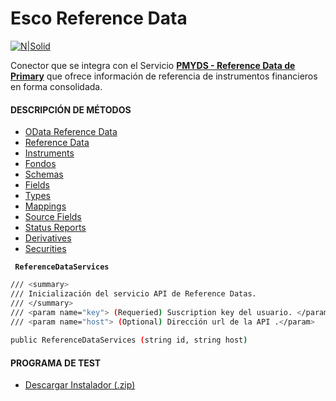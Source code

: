 # Esco Reference Data

[![N|Solid](http://devops.sisesco.com/Tecnolog%C3%ADa/bf9c73ea-4fa1-4396-a9fe-1751ac976148/_apis/git/repositories/eb74888a-32cd-422a-9ede-05a685b593cf/Items?path=%2Fesco.reference.documentation%2Fesco.png)](https://www.sistemasesco.com.ar)

Conector que se integra con el Servicio [**PMYDS - Reference Data de Primary**](https://dataservices.primary.com.ar/product/#product=reference-data-read) que ofrece información de referencia de instrumentos financieros en forma consolidada.

#### DESCRIPCIÓN DE MÉTODOS

- [OData Reference Data](OData.md)
- [Reference Data](ReferenceData.md)
- [Instruments](Instruments.md)
- [Fondos](Fondos.md)
- [Schemas](Schemas)
- [Fields](Fields.md)
- [Types](Types.md)
- [Mappings](Mappings.md)
- [Source Fields](SourceFields.md)
- [Status Reports](StatusReports.md)
- [Derivatives](Derivatives.md)
- [Securities](Securities.md)

**` ReferenceDataServices`**
```sh
/// <summary>
/// Inicialización del servicio API de Reference Datas.
/// </summary>
/// <param name="key"> (Requeried) Suscription key del usuario. </param>        
/// <param name="host"> (Optional) Dirección url de la API .</param>
 
public ReferenceDataServices (string id, string host)
```

#### PROGRAMA DE TEST

- [Descargar Instalador (.zip)](reference.data.zip)

